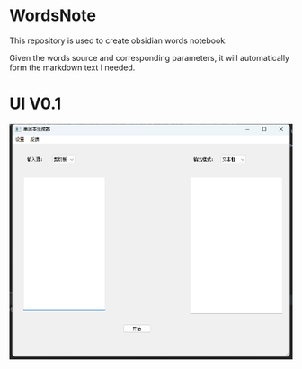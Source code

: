 # WordsNote

This repository is used to create obsidian words notebook.

Given the words source and corresponding parameters, it will automatically form the markdown text I needed.


# UI V0.1 
![img.png](storage/img.png)